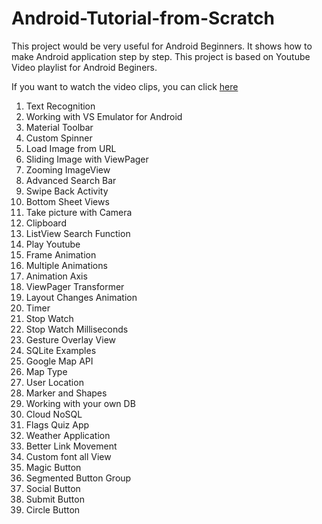Android-Tutorial-from-Scratch
=============================

This project would be very useful for Android Beginners. It shows how to make Android application step by step.
This project is based on Youtube Video playlist for Android Beginers. 

If you want to watch the video clips, you can click [here](https://www.youtube.com/watch?v=7qw-zl9XGd4&list=PLaoF-xhnnrRWHtmb8ZGmu8N4Wl2Zr26V7)

1. Text Recognition
2. Working with VS Emulator for Android
3. Material Toolbar
4. Custom Spinner
5. Load Image from URL
6. Sliding Image with ViewPager
7. Zooming ImageView
8. Advanced Search Bar
9. Swipe Back Activity
10. Bottom Sheet Views
11. Take picture with Camera
12. Clipboard
13. ListView Search Function
14. Play Youtube
15. Frame Animation
16. Multiple Animations
17. Animation Axis
18. ViewPager Transformer
19. Layout Changes Animation
20. Timer
21. Stop Watch
22. Stop Watch Milliseconds
23. Gesture Overlay View
24. SQLite Examples
25. Google Map API
26. Map Type
27. User Location
28. Marker and Shapes
29. Working with your own DB
30. Cloud NoSQL
31. Flags Quiz App
32. Weather Application
33. Better Link Movement
34. Custom font all View
36. Magic Button
37. Segmented Button Group
38. Social Button
39. Submit Button
40. Circle Button



